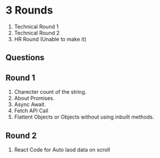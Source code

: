 # 3 Rounds

1. Technical Round 1
2. Technical Round 2
3. HR Round (Unable to make it)

## Questions

## Round 1

1. Charecter count of the string.
2. About Promises.
3. Async Await.
4. Fetch API Call
5. Flattent Objects or Objects without using inbuilt methods.

## Round 2

1. React Code for Auto laod data on scroll
